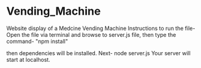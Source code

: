 # Vending_Machine
Website display of a Medcine Vending Machine
Instructions to run the file-
Open the file via terminal and browse to server.js file, then type the command-
"npm install"

then dependencies will be installed.
Next-
node server.js
Your server will start at localhost.
